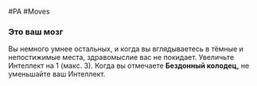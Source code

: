 #PA #Moves 
### Это ваш мозг
Вы немного умнее остальных, и когда вы вглядываетесь в тёмные и непостижимые места, здравомыслие вас не покидает. Увеличьте Интеллект на 1 (макс. 3). Когда вы отмечаете **Бездонный колодец,** не уменьшайте ваш Интеллект.